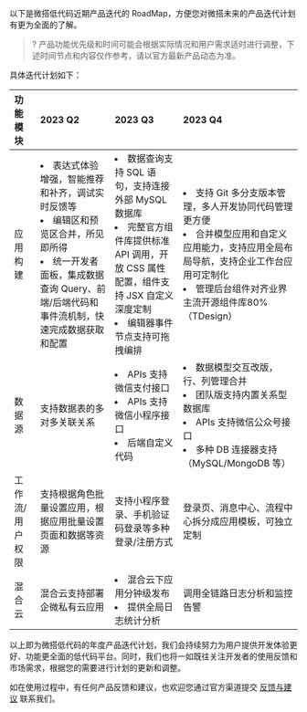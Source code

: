 以下是微搭低代码近期产品迭代的 RoadMap，方便您对微搭未来的产品迭代计划有更为全面的了解。
>? 产品功能优先级和时间可能会根据实际情况和用户需求适时进行调整，下述时间节点和内容仅作参考，请以官方最新产品动态为准。


具体迭代计划如下：

| 功能模块 | 2023 Q2    | 2023 Q3   | 2023 Q4  |
| :------ | :---------- |:-------- |:---------|
| 应用构建      | <li>表达式体验增强，智能推荐和补齐，调试实时反馈等<li>编辑区和预览区合并，所见即所得<li>统一开发者面板，集成数据查询 Query、前端/后端代码和事件流机制，快速完成数据获取和配置 | <li>数据查询支持 SQL 语句，支持连接外部 MySQL 数据库<li>完整官方组件库提供标准 API 调用，开放 CSS 属性配置，组件支持 JSX 自定义深度定制<li>编辑器事件节点支持可拖拽编排</li> | <li>支持 Git 多分支版本管理，多人开发协同代码管理更方便<li>合并模型应用和自定义应用能力，支持应用全局布局导航，支持企业工作台应用可定制化<li>管理后台组件对齐业界主流开源组件库80%（TDesign） |
| 数据源       | 支持数据表的多对多关联关系                                                                           | <li>APIs 支持微信支付接口<li> APIs 支持微信小程序接口<li>后端自定义代码</li>                                                  |<li>数据模型交互改版，行、列管理合并<li>团队版支持内置关系型数据库<li>APIs 支持微信公众号接口<li>多种 DB 连接器支持（MySQL/MongoDB 等）</li>                 |
| 工作流/用户权限  | 支持根据角色批量设置应用，根据应用批量设置页面和数据等资源      |支持小程序登录、手机验证码登录等多种登录/注册方式       | 登录页、消息中心、流程中心拆分成应用模板，可独立定制       |
| 混合云       | 混合云支持部署企微私有云应用    |<li>混合云下应用分钟级发布<li>提供全局日志统计分析</li>      | 调用全链路日志分析和监控告警           |


以上即为微搭低代码的年度产品迭代计划，我们会持续努力为用户提供开发体验更好、功能更全面的低代码平台。同时，我们也将一如既往关注开发者的使用反馈和市场需求，根据您的需要进行计划的更新和调整。

如在使用过程中，有任何产品反馈和建议，也欢迎您通过官方渠道提交 [反馈与建议](https://cloud.tencent.com/document/product/1301/67121#.E5.8F.8D.E9.A6.88.E4.B8.8E.E5.BB.BA.E8.AE.AE) 联系我们。
